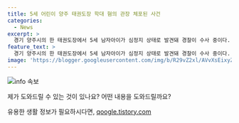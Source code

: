```yaml
---
title: 5세 어린이 양주 태권도장 학대 혐의 관장 체포된 사건
categories:
  - News
excerpt: >
  경기 양주시의 한 태권도장에서 5세 남자아이가 심정지 상태로 발견돼 경찰이 수사 중이다. 경찰에 따르면 태권도장 관장 30대 남성이 아동을 학대한 혐의로 긴급체포되었고, 아이는 현재 의식이 없는 상태다.
feature_text: >
  경기 양주시의 한 태권도장에서 5세 남자아이가 심정지 상태로 발견돼 경찰이 수사 중이다. 경찰에 따르면 태권도장 관장 30대 남성이 아동을 학대한 혐의로 긴급체포되었고, 아이는 현재 의식이 없는 상태다.
image: 'https://blogger.googleusercontent.com/img/b/R29vZ2xl/AVvXsEixyZcFfHzMRdzZMjFBmAUKJYCLCGyLL1o632UiGVXcaFdKo_bkvkuCioo0uUKlGfBVcT3P84aROyZIXSBEx3Aw5nCQ3pTgDom1WDC4m8eifvWiAmWEEVb4x6G_l8C0QH225ldMjyaFvpxGEBGNO37VmDTDMHGhJPq73UglMfDca1-0aw/s1600/blogspot.png'
---
```


<p><img src="https://blogger.googleusercontent.com/img/b/R29vZ2xl/AVvXsEixyZcFfHzMRdzZMjFBmAUKJYCLCGyLL1o632UiGVXcaFdKo_bkvkuCioo0uUKlGfBVcT3P84aROyZIXSBEx3Aw5nCQ3pTgDom1WDC4m8eifvWiAmWEEVb4x6G_l8C0QH225ldMjyaFvpxGEBGNO37VmDTDMHGhJPq73UglMfDca1-0aw/s1600/blogspot.png" alt="info 속보" /></p>

<p>제가 도와드릴 수 있는 것이 있나요? 어떤 내용을 도와드릴까요?</p>
유용한 생활 정보가 필요하시다면, <a href="https://qoogle.tistory.com" rel="dofollow">qoogle.tistory.com</a>


